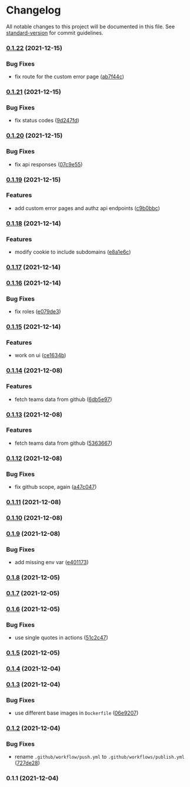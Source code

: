 # Changelog

All notable changes to this project will be documented in this file. See [standard-version](https://github.com/conventional-changelog/standard-version) for commit guidelines.

### [0.1.22](https://github.com/248-sh/app-id/compare/v0.1.21...v0.1.22) (2021-12-15)


### Bug Fixes

* fix route for the custom error page ([ab7f44c](https://github.com/248-sh/app-id/commit/ab7f44c3aa87e524d485f98b397886f207c04c52))

### [0.1.21](https://github.com/248-sh/app-id/compare/v0.1.20...v0.1.21) (2021-12-15)


### Bug Fixes

* fix status codes ([9d247fd](https://github.com/248-sh/app-id/commit/9d247fd4ad8a6b0eea6f52864656cc5f5000ed34))

### [0.1.20](https://github.com/248-sh/app-id/compare/v0.1.19...v0.1.20) (2021-12-15)


### Bug Fixes

* fix api responses ([07c9e55](https://github.com/248-sh/app-id/commit/07c9e5506c485de556fa5457206fe94d80d18742))

### [0.1.19](https://github.com/248-sh/app-id/compare/v0.1.18...v0.1.19) (2021-12-15)


### Features

* add custom error pages and authz api endpoints ([c9b0bbc](https://github.com/248-sh/app-id/commit/c9b0bbc39f9942c300fca830ef713c001974650d))

### [0.1.18](https://github.com/248-sh/app-id/compare/v0.1.17...v0.1.18) (2021-12-14)


### Features

* modify cookie to include subdomains ([e8a1e6c](https://github.com/248-sh/app-id/commit/e8a1e6c658fb068f71dc87198a9c5453ce14965e))

### [0.1.17](https://github.com/248-sh/app-id/compare/v0.1.16...v0.1.17) (2021-12-14)

### [0.1.16](https://github.com/248-sh/app-id/compare/v0.1.15...v0.1.16) (2021-12-14)


### Bug Fixes

* fix roles ([e079de3](https://github.com/248-sh/app-id/commit/e079de370653b94f7598aeb313dd346fbc522fed))

### [0.1.15](https://github.com/248-sh/app-id/compare/v0.1.14...v0.1.15) (2021-12-14)


### Features

* work on ui ([ce1634b](https://github.com/248-sh/app-id/commit/ce1634b8035a8f808c9f49686a21667af72a175f))

### [0.1.14](https://github.com/248-sh/app-id/compare/v0.1.13...v0.1.14) (2021-12-08)


### Features

* fetch teams data from github ([6db5e97](https://github.com/248-sh/app-id/commit/6db5e979280485661ac240fb95618eff2e7f4606))

### [0.1.13](https://github.com/248-sh/app-id/compare/v0.1.12...v0.1.13) (2021-12-08)


### Features

* fetch teams data from github ([5363667](https://github.com/248-sh/app-id/commit/53636678846f7a9f904e7dec9331dc824f963809))

### [0.1.12](https://github.com/248-sh/app-id/compare/v0.1.11...v0.1.12) (2021-12-08)


### Bug Fixes

* fix github scope, again ([a47c047](https://github.com/248-sh/app-id/commit/a47c047f7947591c1d1a5374b08809d540a94a79))

### [0.1.11](https://github.com/248-sh/app-id/compare/v0.1.10...v0.1.11) (2021-12-08)

### [0.1.10](https://github.com/248-sh/app-id/compare/v0.1.9...v0.1.10) (2021-12-08)

### [0.1.9](https://github.com/248-sh/app-id/compare/v0.1.8...v0.1.9) (2021-12-08)


### Bug Fixes

* add missing env var ([e401173](https://github.com/248-sh/app-id/commit/e4011734e2096595a966c1f94a68d2c1c3b40a82))

### [0.1.8](https://github.com/248-sh/app-id/compare/v0.1.7...v0.1.8) (2021-12-05)

### [0.1.7](https://github.com/248-sh/app-id/compare/v0.1.6...v0.1.7) (2021-12-05)

### [0.1.6](https://github.com/248-sh/app-id/compare/v0.1.5...v0.1.6) (2021-12-05)

### Bug Fixes

- use single quotes in actions ([51c2c47](https://github.com/248-sh/app-id/commit/51c2c47dade6f39258e748af2a22fcbe8ed908d5))

### [0.1.5](https://github.com/248-sh/app-id/compare/v0.1.4...v0.1.5) (2021-12-05)

### [0.1.4](https://github.com/248-sh/app-id/compare/v0.1.3...v0.1.4) (2021-12-04)

### [0.1.3](https://github.com/248-sh/app-id/compare/v0.1.2...v0.1.3) (2021-12-04)

### Bug Fixes

- use different base images in `Dockerfile` ([06e9207](https://github.com/248-sh/app-id/commit/06e92071521718c15ae8b57283c65572f2a8c12f))

### [0.1.2](https://github.com/248-sh/app-id/compare/v0.1.1...v0.1.2) (2021-12-04)

### Bug Fixes

- rename `.github/workflow/push.yml` to `.github/workflows/publish.yml` ([727de28](https://github.com/248-sh/app-id/commit/727de2845fe51999d8ac4dcd45445681ea2cf0a6))

### 0.1.1 (2021-12-04)
